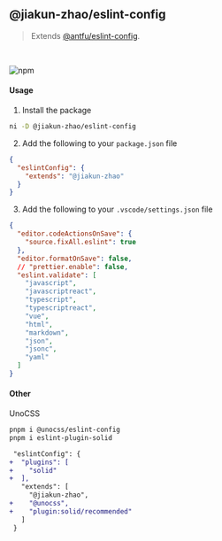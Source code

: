 ## @jiakun-zhao/eslint-config

> Extends [@antfu/eslint-config](https://github.com/antfu/eslint-config).

<br />
 
![npm](https://img.shields.io/npm/v/@jiakun-zhao/eslint-config?color=%236054ba)

#### Usage

1. Install the package

```bash
ni -D @jiakun-zhao/eslint-config
```

2. Add the following to your `package.json` file

```json
{
  "eslintConfig": {
    "extends": "@jiakun-zhao"
  }
}
```

3. Add the following to your `.vscode/settings.json` file

```json
{
  "editor.codeActionsOnSave": {
    "source.fixAll.eslint": true
  },
  "editor.formatOnSave": false,
  // "prettier.enable": false,
  "eslint.validate": [
    "javascript",
    "javascriptreact",
    "typescript",
    "typescriptreact",
    "vue",
    "html",
    "markdown",
    "json",
    "jsonc",
    "yaml"
  ]
}
```

#### Other

UnoCSS

```bash
pnpm i @unocss/eslint-config
pnpm i eslint-plugin-solid
```

```diff
 "eslintConfig": {
+  "plugins": [
+    "solid"
+  ],
   "extends": [
     "@jiakun-zhao",
+    "@unocss",
+    "plugin:solid/recommended"
   ]
 }
```